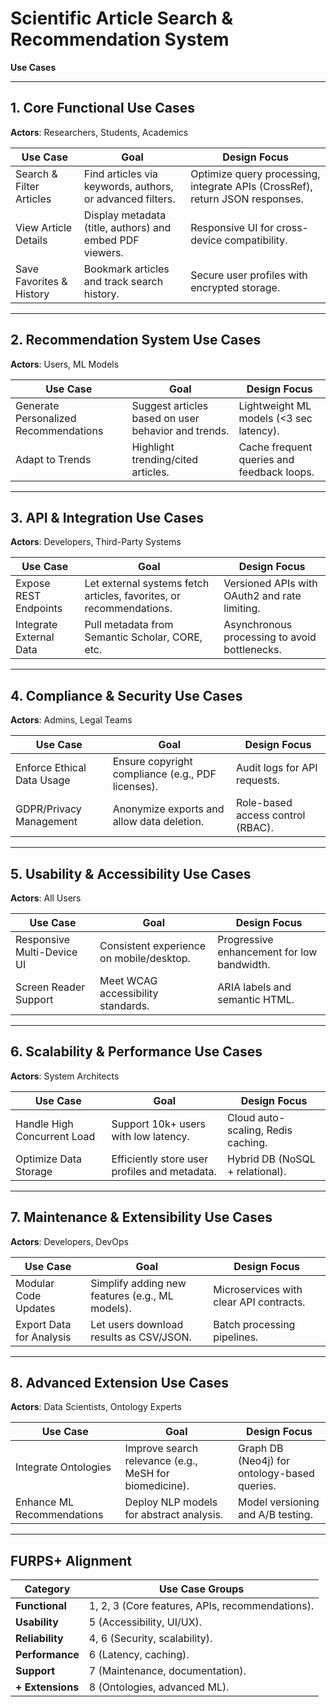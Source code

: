 # Scientific Article Search & Recommendation System
**Use Cases**

---

## 1. Core Functional Use Cases
**Actors**: Researchers, Students, Academics

| Use Case                 | Goal                                                                 | Design Focus                                                                 |
|--------------------------|----------------------------------------------------------------------|------------------------------------------------------------------------------|
| Search & Filter Articles | Find articles via keywords, authors, or advanced filters.           | Optimize query processing, integrate APIs (CrossRef), return JSON responses. |
| View Article Details     | Display metadata (title, authors) and embed PDF viewers.            | Responsive UI for cross-device compatibility.                                |
| Save Favorites & History | Bookmark articles and track search history.                         | Secure user profiles with encrypted storage.                                 |

---

## 2. Recommendation System Use Cases
**Actors**: Users, ML Models

| Use Case                         | Goal                                                                 | Design Focus                                  |
|----------------------------------|----------------------------------------------------------------------|-----------------------------------------------|
| Generate Personalized Recommendations | Suggest articles based on user behavior and trends.            | Lightweight ML models (<3 sec latency).       |
| Adapt to Trends                  | Highlight trending/cited articles.                                   | Cache frequent queries and feedback loops.    |

---

## 3. API & Integration Use Cases
**Actors**: Developers, Third-Party Systems

| Use Case                     | Goal                                                                 | Design Focus                                  |
|------------------------------|----------------------------------------------------------------------|-----------------------------------------------|
| Expose REST Endpoints         | Let external systems fetch articles, favorites, or recommendations. | Versioned APIs with OAuth2 and rate limiting. |
| Integrate External Data       | Pull metadata from Semantic Scholar, CORE, etc.                     | Asynchronous processing to avoid bottlenecks. |

---

## 4. Compliance & Security Use Cases
**Actors**: Admins, Legal Teams

| Use Case                     | Goal                                                                 | Design Focus                                  |
|------------------------------|----------------------------------------------------------------------|-----------------------------------------------|
| Enforce Ethical Data Usage    | Ensure copyright compliance (e.g., PDF licenses).                    | Audit logs for API requests.                  |
| GDPR/Privacy Management       | Anonymize exports and allow data deletion.                          | Role-based access control (RBAC).             |

---

## 5. Usability & Accessibility Use Cases
**Actors**: All Users

| Use Case                     | Goal                                                                 | Design Focus                                  |
|------------------------------|----------------------------------------------------------------------|-----------------------------------------------|
| Responsive Multi-Device UI    | Consistent experience on mobile/desktop.                            | Progressive enhancement for low bandwidth.    |
| Screen Reader Support         | Meet WCAG accessibility standards.                                  | ARIA labels and semantic HTML.                |

---

## 6. Scalability & Performance Use Cases
**Actors**: System Architects

| Use Case                     | Goal                                                                 | Design Focus                                  |
|------------------------------|----------------------------------------------------------------------|-----------------------------------------------|
| Handle High Concurrent Load   | Support 10k+ users with low latency.                                | Cloud auto-scaling, Redis caching.            |
| Optimize Data Storage         | Efficiently store user profiles and metadata.                       | Hybrid DB (NoSQL + relational).               |

---

## 7. Maintenance & Extensibility Use Cases
**Actors**: Developers, DevOps

| Use Case                     | Goal                                                                 | Design Focus                                  |
|------------------------------|----------------------------------------------------------------------|-----------------------------------------------|
| Modular Code Updates          | Simplify adding new features (e.g., ML models).                     | Microservices with clear API contracts.       |
| Export Data for Analysis      | Let users download results as CSV/JSON.                             | Batch processing pipelines.                   |

---

## 8. Advanced Extension Use Cases
**Actors**: Data Scientists, Ontology Experts

| Use Case                     | Goal                                                                 | Design Focus                                  |
|------------------------------|----------------------------------------------------------------------|-----------------------------------------------|
| Integrate Ontologies          | Improve search relevance (e.g., MeSH for biomedicine).               | Graph DB (Neo4j) for ontology-based queries.  |
| Enhance ML Recommendations    | Deploy NLP models for abstract analysis.                             | Model versioning and A/B testing.             |

---

## FURPS+ Alignment
| Category       | Use Case Groups                              |
|----------------|----------------------------------------------|
| **Functional** | 1, 2, 3 (Core features, APIs, recommendations). |
| **Usability**  | 5 (Accessibility, UI/UX).                    |
| **Reliability**| 4, 6 (Security, scalability).                |
| **Performance**| 6 (Latency, caching).                        |
| **Support**    | 7 (Maintenance, documentation).              |
| **+ Extensions**| 8 (Ontologies, advanced ML).                |